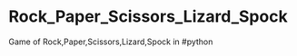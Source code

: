 Rock_Paper_Scissors_Lizard_Spock
================================

Game of Rock,Paper,Scissors,Lizard,Spock in #python

